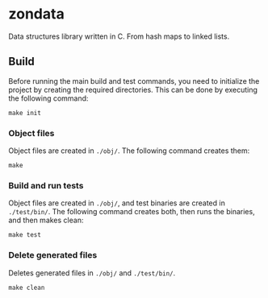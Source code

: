 # zondata
Data structures library written in C. From hash maps to linked lists.

## Build
Before running the main build and test commands, you need to initialize the project by creating the required directories. This can be done by executing the following command:

```
make init
```

### Object files

Object files are created in `./obj/`. The following command creates them:

```
make
```

### Build and run tests

Object files are created in `./obj/`, and test binaries are created in `./test/bin/`. The following command creates both, then runs the binaries, and then makes clean:

```
make test
```

### Delete generated files

Deletes generated files in `./obj/` and `./test/bin/`.

```
make clean
```
